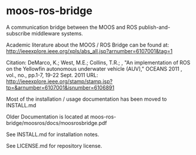 moos-ros-bridge
===============

A communication bridge between the MOOS and ROS publish-and-subscribe
middleware systems.

Academic literature about the MOOS / ROS Bridge can be found at:  
http://ieeexplore.ieee.org/xpls/abs_all.jsp?arnumber=6107001&tag=1

Citation: DeMarco, K.; West, M.E.; Collins, T.R.; , "An implementation of ROS
on the Yellowfin autonomous underwater vehicle (AUV)," OCEANS 2011 , vol., no.,
pp.1-7, 19-22 Sept. 2011 URL:
http://ieeexplore.ieee.org/stamp/stamp.jsp?tp=&arnumber=6107001&isnumber=6106891

Most of the installation / usage documentation has been moved to INSTALL.md

Older Documentation is located at
moos-ros-bridge/moosros/docs/moosrosbridge.pdf

See INSTALL.md for installation notes.

See LICENSE.md for repository license.

